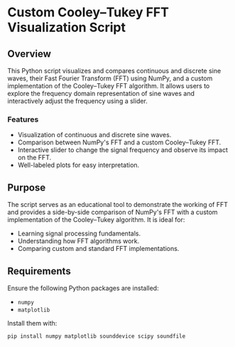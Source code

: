 # Custom Cooley–Tukey FFT Visualization Script

## Overview
This Python script visualizes and compares continuous and discrete sine waves, their Fast Fourier Transform (FFT) using NumPy, and a custom implementation of the Cooley–Tukey FFT algorithm. It allows users to explore the frequency domain representation of sine waves and interactively adjust the frequency using a slider.

### Features
- Visualization of continuous and discrete sine waves.
- Comparison between NumPy's FFT and a custom Cooley–Tukey FFT.
- Interactive slider to change the signal frequency and observe its impact on the FFT.
- Well-labeled plots for easy interpretation.

## Purpose
The script serves as an educational tool to demonstrate the working of FFT and provides a side-by-side comparison of NumPy's FFT with a custom implementation of the Cooley–Tukey algorithm. It is ideal for:
- Learning signal processing fundamentals.
- Understanding how FFT algorithms work.
- Comparing custom and standard FFT implementations.

## Requirements
Ensure the following Python packages are installed:
- `numpy`
- `matplotlib`

Install them with:
```bash
pip install numpy matplotlib sounddevice scipy soundfile
